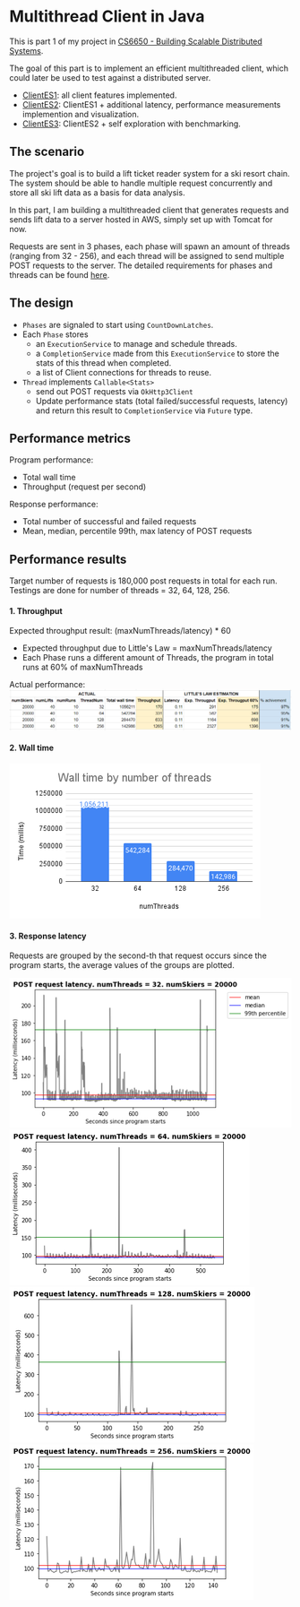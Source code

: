 # Multithread Client in Java

This is part 1 of my project in [CS6650 - Building Scalable Distributed Systems](https://gortonator.github.io/bsds-6650/).

The goal of this part is to implement an efficient multithreaded client, which could later be used to test against a distributed server.

* [ClientES1][clientES1_link]: all client features implemented.
* [ClientES2][clientES2_link]: ClientES1 + additional latency, performance measurements implemention and visualization.
* [ClientES3][clientES3_link]: ClientES2 + self exploration with benchmarking.

[clientES1_link]: https://github.com/ptmphuong/distributed-a1/tree/master/ClientES1
[clientES2_link]: https://github.com/ptmphuong/distributed-a1/tree/master/ClientES2
[clientES3_link]: https://github.com/ptmphuong/distributed-a1/tree/master/ClientES3

## The scenario
The project's goal is to build a lift ticket reader system for a ski resort chain. The system should be able to handle multiple request concurrently and store all ski lift data as a basis for data analysis.

In this part, I am building a multithreaded client that generates requests and sends lift data to a server hosted in AWS, simply set up with Tomcat for now.

Requests are sent in 3 phases, each phase will spawn an amount of threads (ranging from 32 - 256), and each thread will be assigned to send multiple POST requests to the server.
The detailed requirements for phases and threads can be found [here](https://gortonator.github.io/bsds-6650/assignments-2021/Assignment-1).

## The design

- `Phases` are signaled to start using `CountDownLatches`.
- Each `Phase` stores 
  * an `ExecutionService` to manage and schedule threads.
  * a `CompletionService` made from this `ExecutionService` to store the stats of this thread when completed.
  * a list of Client connections for threads to reuse.
- `Thread` implements `Callable<Stats>`
  * send out POST requests via `OkHttp3Client`
  * Update performance stats (total failed/successful requests, latency) and return this result to `CompletionService` via `Future` type.
  
## Performance metrics

Program performance:
* Total wall time
* Throughput (request per second)

Response performance:
* Total number of successful and failed requests
* Mean, median, percentile 99th, max latency of POST requests

## Performance results

Target number of requests is 180,000 post requests in total for each run.
Testings are done for number of threads = 32, 64, 128, 256.

#### 1. Throughput
Expected throughput result: (maxNumThreads/latency) * 60
  * Expected throughput due to Little's Law = maxNumThreads/latency
  * Each Phase runs a different amount of Threads, the program in total runs at 60% of maxNumThreads

Actual performance:
![](https://github.com/ptmphuong/distributed-a1/blob/master/ClientES2/plots/throughput_results.png)

#### 2. Wall time

![](https://github.com/ptmphuong/distributed-a1/blob/master/ClientES2/plots/Wall%20time%20by%20number%20of%20threads.png)

#### 3. Response latency 
 
Requests are grouped by the second-th that request occurs since the program starts, the average values of the groups are plotted.
 
![](https://github.com/ptmphuong/distributed-a1/blob/master/ClientES2/plots/post_latency_32_legend.png)
![](https://github.com/ptmphuong/distributed-a1/blob/master/ClientES2/plots/post_latency_64.png)
![](https://github.com/ptmphuong/distributed-a1/blob/master/ClientES2/plots/post_latency_128.png)
![](https://github.com/ptmphuong/distributed-a1/blob/master/ClientES2/plots/post_latency_256.png)
